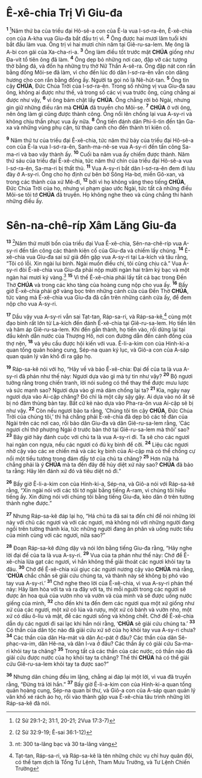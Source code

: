 # Ê-xê-chia Trị Vì Giu-đa
<sup><b>1</b></sup> [^1@-42b5d84f-c765-4406-860f-feb1293a36e9]Năm thứ ba của triều đại Hô-sê-a con của Ê-la vua I-sơ-ra-ên, Ê-xê-chia con của A-kha vua Giu-đa bắt đầu trị vì. <sup><b>2</b></sup> Ông được hai mươi lăm tuổi khi bắt đầu làm vua. Ông trị vì hai mươi chín năm tại Giê-ru-sa-lem. Mẹ ông là A-bi con gái của Xa-cha-ri-a. <sup><b>3</b></sup> Ông làm điều tốt trước mặt **CHÚA** giống như Đa-vít tổ tiên ông đã làm. <sup><b>4</b></sup> Ông dẹp bỏ những nơi cao, đập vỡ các tượng thờ bằng đá, và đốn hạ những trụ thờ Nữ Thần A-sê-ra. Ông đập nát con rắn bằng đồng Môi-se đã làm, vì cho đến lúc đó dân I-sơ-ra-ên vẫn còn dâng hương cho con rắn bằng đồng ấy. Người ta gọi nó là Nê-hút-tan. <sup><b>5</b></sup> Ông tin cậy **CHÚA**, Đức Chúa Trời của I-sơ-ra-ên. Trong số những vị vua Giu-đa sau ông, không ai được như thế, và trong số các vị vua trước ông, cũng chẳng ai được như vậy, <sup><b>6</b></sup> vì ông bám chặt lấy **CHÚA**. Ông chẳng rời bỏ Ngài, nhưng gìn giữ những điều răn mà **CHÚA** đã truyền cho Môi-se. <sup><b>7</b></sup> **CHÚA** ở với ông, nên ông làm gì cũng được thành công. Ông nổi lên chống lại vua A-sy-ri và không chịu thần phục vua ấy nữa. <sup><b>8</b></sup> Ông tiến đánh dân Phi-li-tin đến tận Ga-xa và những vùng phụ cận, từ tháp canh cho đến thành trì kiên cố.

<sup><b>9</b></sup> Năm thứ tư của triều đại Ê-xê-chia, tức năm thứ bảy của triều đại Hô-sê-a con của Ê-la vua I-sơ-ra-ên, Sanh-ma-nê-se vua A-sy-ri đến tấn công Sa-ma-ri và bao vây thành ấy. <sup><b>10</b></sup> Cuối ba năm vua ấy chiếm được thành. Năm thứ sáu của triều đại Ê-xê-chia, tức năm thứ chín của triều đại Hô-sê-a vua I-sơ-ra-ên, Sa-ma-ri bị thất thủ. <sup><b>11</b></sup> Vua A-sy-ri bắt dân I-sơ-ra-ên đem đi lưu đày ở A-sy-ri. Ông cho họ định cư bên bờ Sông Ha-bơ, miền Gô-xan, và trong các thành của xứ Mê-đi, <sup><b>12</b></sup> bởi vì họ không vâng theo tiếng **CHÚA**, Đức Chúa Trời của họ, nhưng vi phạm giao ước Ngài, tức tất cả những điều Môi-se tôi tớ **CHÚA** đã truyền. Họ không nghe theo và cũng chẳng thi hành những điều ấy.

# Sên-na-chê-ríp Xâm Lăng Giu-đa
<sup><b>13</b></sup> [^2@-42b5d84f-c765-4406-860f-feb1293a36e9]Năm thứ mười bốn của triều đại Vua Ê-xê-chia, Sên-na-chê-ríp vua A-sy-ri đến tấn công các thành kiên cố của Giu-đa và chiếm lấy chúng. <sup><b>14</b></sup> Ê-xê-chia vua Giu-đa sai sứ giả đến gặp vua A-sy-ri tại La-kích và tâu rằng, “Tôi có lỗi. Xin ngài lui binh. Ngài muốn điều chi, tôi cũng chịu cả.” Vua A-sy-ri đòi Ê-xê-chia vua Giu-đa phải nộp mười ngàn hai trăm ký bạc và một ngàn hai mươi ký vàng.[^1-42b5d84f-c765-4406-860f-feb1293a36e9] <sup><b>15</b></sup> Vì thế Ê-xê-chia phải lấy tất cả bạc trong Đền Thờ **CHÚA** và trong các kho tàng của hoàng cung nộp cho vua ấy. <sup><b>16</b></sup> Bấy giờ Ê-xê-chia phải gỡ vàng bọc trên những cánh cửa của Đền Thờ **CHÚA**, tức vàng mà Ê-xê-chia vua Giu-đa đã cẩn trên những cánh cửa ấy, để đem nộp cho vua A-sy-ri.

<sup><b>17</b></sup> Dầu vậy vua A-sy-ri vẫn sai Tạt-tan, Ráp-sa-ri, và Ráp-sa-kê,[^2-42b5d84f-c765-4406-860f-feb1293a36e9] cùng một đạo binh rất lớn từ La-kích đến đánh Ê-xê-chia tại Giê-ru-sa-lem. Họ tiến lên và hãm áp Giê-ru-sa-lem. Khi đến gần thành, họ tiến vào, rồi dừng lại tại đầu kênh dẫn nước của Thượng Hồ, nơi con đường dẫn đến cánh đồng của thợ nện, <sup><b>18</b></sup> và yêu cầu được hội kiến với vua. Ê-li-a-kim con của Hinh-ki-a quan tổng quản hoàng cung, Sép-na quan ký lục, và Giô-a con của A-sáp quan quản lý văn khố đi ra gặp họ.

<sup><b>19</b></sup> Ráp-sa-kê nói với họ, “Hãy về và bảo Ê-xê-chia: Đại đế của ta là vua A-sy-ri đã phán như thế này: Ngươi dựa vào gì mà tự tin như vậy? <sup><b>20</b></sup> Bộ ngươi tưởng rằng trong chiến tranh, lời nói suông có thể thay thế được mưu lược và sức mạnh sao? Ngươi dựa vào gì mà dám chống lại ta? <sup><b>21</b></sup> Kìa, ngày nay ngươi dựa vào Ai-cập chăng? Đó chỉ là một cây sậy gãy. Ai dựa vào nó ắt sẽ bị nó đâm thủng bàn tay. Bất cứ kẻ nào dựa vào Pha-ra-ôn vua Ai-cập sẽ bị như vậy. <sup><b>22</b></sup> Còn nếu ngươi bảo ta rằng, ‘Chúng tôi tin cậy **CHÚA**, Đức Chúa Trời của chúng tôi,’ thì há chẳng phải Ê-xê-chia đã dẹp bỏ các tế đàn của Ngài trên các nơi cao, rồi bảo dân Giu-đa và dân Giê-ru-sa-lem rằng, ‘Các ngươi chỉ thờ phượng Ngài ở trước bàn thờ tại Giê-ru-sa-lem mà thôi’ sao? <sup><b>23</b></sup> Bây giờ hãy đánh cuộc với chủ ta là vua A-sy-ri đi. Ta sẽ cho các ngươi hai ngàn con ngựa, nếu các ngươi có đủ kỵ binh để cỡi. <sup><b>24</b></sup> Liệu các ngươi nhờ cậy vào các xe chiến mã và các kỵ binh của Ai-cập mà có thể chống cự nổi một tiểu tướng trong đám đầy tớ của chủ ta chăng? <sup><b>25</b></sup> Hơn nữa há chẳng phải là ý **CHÚA** mà ta đến đây để hủy diệt xứ này sao? **CHÚA** đã bảo ta rằng: Hãy lên đánh xứ đó và tiêu diệt nó đi.”

<sup><b>26</b></sup> Bấy giờ Ê-li-a-kim con của Hinh-ki-a, Sép-na, và Giô-a nói với Ráp-sa-kê rằng, “Xin ngài nói với các tôi tớ ngài bằng tiếng A-ram, vì chúng tôi hiểu tiếng ấy. Xin đừng nói với chúng tôi bằng tiếng Giu-đa, kẻo dân ở trên tường thành nghe được.”

<sup><b>27</b></sup> Nhưng Ráp-sa-kê đáp lại họ, “Há chủ ta đã sai ta đến chỉ để nói những lời này với chủ các ngươi và với các ngươi, mà không nói với những người đang ngồi trên tường thành kia, tức những người đang ăn phân và uống nước tiểu của mình cùng với các ngươi, nữa sao?”

<sup><b>28</b></sup> Đoạn Ráp-sa-kê đứng dậy và nói lớn bằng tiếng Giu-đa rằng, “Hãy nghe lời đại đế của ta là vua A-sy-ri. <sup><b>29</b></sup> Vua của ta phán như thế này: Chớ để Ê-xê-chia lừa gạt các ngươi, vì hắn không thể giải thoát các ngươi khỏi tay ta đâu. <sup><b>30</b></sup> Chớ để Ê-xê-chia xúi giục các ngươi nương cậy vào **CHÚA** mà rằng, ‘**CHÚA** chắc chắn sẽ giải cứu chúng ta, và thành này sẽ không bị phó vào tay vua A-sy-ri.’ <sup><b>31</b></sup> Chớ nghe theo lời của Ê-xê-chia, vì vua A-sy-ri phán thế này: Hãy làm hòa với ta và ra đây với ta, thì mỗi người trong các ngươi sẽ được ăn hoa quả của vườn nho và vườn vả của mình và sẽ được uống nước giếng của mình, <sup><b>32</b></sup> cho đến khi ta đến đem các ngươi qua một xứ giống như xứ của các ngươi, một xứ có lúa và rượu, một xứ có bánh và vườn nho, một xứ có dầu ô-liu và mật, để các ngươi sống và không chết. Chớ để Ê-xê-chia dẫn dụ các ngươi đi sai lạc khi hắn nói rằng, ‘**CHÚA** sẽ giải cứu chúng ta.’ <sup><b>33</b></sup> Có thần của dân tộc nào đã giải cứu xứ sở của họ khỏi tay vua A-sy-ri chưa? <sup><b>34</b></sup> Các thần của dân Ha-mát và dân Ạc-pát ở đâu? Các thần của dân Sê-phạc-va-im, dân Hê-na, và dân I-va ở đâu? Các thần ấy có giải cứu Sa-ma-ri khỏi tay ta chăng? <sup><b>35</b></sup> Trong tất cả các thần của các nước, có thần nào đã giải cứu được nước của họ khỏi tay ta chăng? Thế thì **CHÚA** há có thể giải cứu Giê-ru-sa-lem khỏi tay ta được sao?”

<sup><b>36</b></sup> Nhưng dân chúng đều im lặng, chẳng ai đáp lại một lời, vì vua đã truyền rằng, “Đừng trả lời hắn.” <sup><b>37</b></sup> Bấy giờ Ê-li-a-kim con của Hinh-ki-a quan tổng quản hoàng cung, Sép-na quan bí thư, và Giô-a con của A-sáp quan quản lý văn khố xé rách áo họ, rồi vào thành gặp vua Ê-xê-chia tâu trình những lời Ráp-sa-kê đã nói.

[^1-42b5d84f-c765-4406-860f-feb1293a36e9]: nt: 300 ta-lâng bạc và 30 ta-lâng vàng
[^2-42b5d84f-c765-4406-860f-feb1293a36e9]: Tạt-tan, Ráp-sa-ri, và Ráp-sa-kê là tên những chức vụ chỉ huy quân đội, có thể tạm dịch là Tổng Tư Lệnh, Tham Mưu Trưởng, và Tư Lệnh Chiến Trường
[^1@-42b5d84f-c765-4406-860f-feb1293a36e9]: (2 Sử 29:1-2; 31:1, 20-21; 2Vua 17:3-7)
[^2@-42b5d84f-c765-4406-860f-feb1293a36e9]: (2 Sử 32:9-19; Ê-sai 36:1-12)